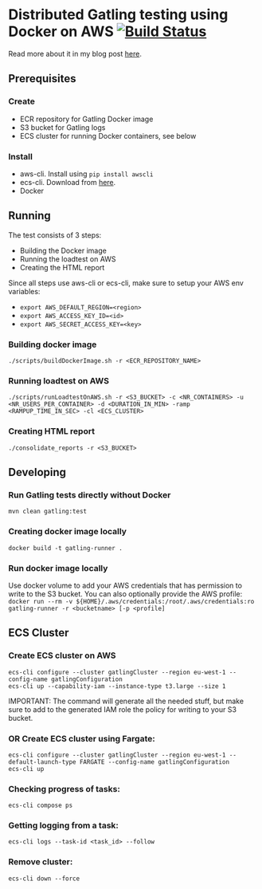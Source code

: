 # Distributed Gatling testing using Docker on AWS [![Build Status](https://travis-ci.org/richardhendricksen/gatling-docker-on-aws.svg?branch=master)](https://travis-ci.org/richardhendricksen/gatling-docker-on-aws)


Read more about it in my blog post [here](https://medium.com/@richard.hendricksen/distributed-load-testing-with-gatling-using-docker-and-aws-d497605692db).

## Prerequisites  
### Create  
* ECR repository for Gatling Docker image  
* S3 bucket for Gatling logs  
* ECS cluster for running Docker containers, see below  

### Install  
* aws-cli. Install using `pip install awscli`  
* ecs-cli. Download from [here](https://github.com/aws/amazon-ecs-cli#latest-version).  
* Docker  

## Running  
The test consists of 3 steps:  
* Building the Docker image  
* Running the loadtest on AWS  
* Creating the HTML report  

Since all steps use aws-cli or ecs-cli, make sure to setup your AWS env variables:  
* `export AWS_DEFAULT_REGION=<region>`  
* `export AWS_ACCESS_KEY_ID=<id>`  
* `export AWS_SECRET_ACCESS_KEY=<key>`  

### Building docker image
`./scripts/buildDockerImage.sh -r <ECR_REPOSITORY_NAME>`

### Running loadtest on AWS
`./scripts/runLoadtestOnAWS.sh -r <S3_BUCKET> -c <NR_CONTAINERS> -u <NR_USERS_PER_CONTAINER> -d <DURATION_IN_MIN> -ramp <RAMPUP_TIME_IN_SEC> -cl <ECS_CLUSTER>`

### Creating HTML report
`./consolidate_reports -r <S3_BUCKET>`

## Developing

### Run Gatling tests directly without Docker
`mvn clean gatling:test`  

### Creating docker image locally
`docker build -t gatling-runner .`     

### Run docker image locally
Use docker volume to add your AWS credentials that has permission to write to the S3 bucket. You can also optionally provide the AWS profile:  
`docker run --rm -v ${HOME}/.aws/credentials:/root/.aws/credentials:ro gatling-runner -r <bucketname> [-p <profile]`  

## ECS Cluster

### Create ECS cluster on AWS

`ecs-cli configure --cluster gatlingCluster --region eu-west-1 --config-name gatlingConfiguration`  
`ecs-cli up --capability-iam --instance-type t3.large --size 1`  

IMPORTANT: The command will generate all the needed stuff, but make sure to add to the generated IAM role the policy for writing to your S3 bucket.

### OR Create ECS cluster using Fargate:
`ecs-cli configure --cluster gatlingCluster --region eu-west-1 --default-launch-type FARGATE --config-name gatlingConfiguration`  
`ecs-cli up`  

### Checking progress of tasks:
`ecs-cli compose ps`  

### Getting logging from a task:
`ecs-cli logs --task-id <task_id> --follow`  

### Remove cluster:
`ecs-cli down --force`  
